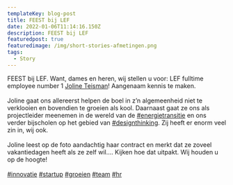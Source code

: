 ```yaml
---
templateKey: blog-post
title: FEEST bij LEF
date: 2022-01-06T11:14:16.150Z
description: FEEST bij LEF
featuredpost: true
featuredimage: /img/short-stories-afmetingen.png
tags:
  - Story
---
```

FEEST bij LEF. Want, dames en heren, wij stellen u voor: LEF fulltime employee number 1 [Joline Teisman](https://www.linkedin.com/in/ACoAABbXSIwB7Ilgw5H2eMqKUzenJyk-fNURqKk)! Aangenaam kennis te maken.\
\
Joline gaat ons allereerst helpen de boel in z’n algemeenheid niet te verklooien en bovendien te groeien als kool. Daarnaast gaat ze ons als projectleider meenemen in de wereld van de [\#energietransitie](https://www.linkedin.com/feed/hashtag/?keywords=energietransitie&highlightedUpdateUrns=urn%3Ali%3Aactivity%3A6861585849960714240) en ons verder bijscholen op het gebied van [\#designthinking](https://www.linkedin.com/feed/hashtag/?keywords=designthinking&highlightedUpdateUrns=urn%3Ali%3Aactivity%3A6861585849960714240). Zij heeft er enorm veel zin in, wij ook.\
\
Joline leest op de foto aandachtig haar contract en merkt dat ze zoveel vakantiedagen heeft als ze zelf wil.... Kijken hoe dat uitpakt. Wij houden u op de hoogte!\
\
[\#innovatie](https://www.linkedin.com/feed/hashtag/?keywords=innovatie&highlightedUpdateUrns=urn%3Ali%3Aactivity%3A6861585849960714240) [\#startup](https://www.linkedin.com/feed/hashtag/?keywords=startup&highlightedUpdateUrns=urn%3Ali%3Aactivity%3A6861585849960714240) [\#groeien](https://www.linkedin.com/feed/hashtag/?keywords=groeien&highlightedUpdateUrns=urn%3Ali%3Aactivity%3A6861585849960714240) [\#team](https://www.linkedin.com/feed/hashtag/?keywords=team&highlightedUpdateUrns=urn%3Ali%3Aactivity%3A6861585849960714240) [\#hr](https://www.linkedin.com/feed/hashtag/?keywords=hr&highlightedUpdateUrns=urn%3Ali%3Aactivity%3A6861585849960714240)